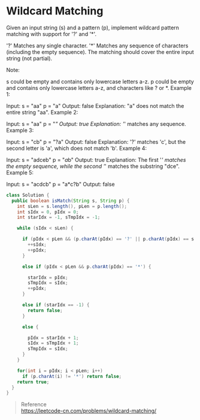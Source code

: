 # Wildcard Matching
Given an input string (s) and a pattern (p), implement wildcard pattern matching with support for '?' and '*'.

'?' Matches any single character.
'*' Matches any sequence of characters (including the empty sequence).
The matching should cover the entire input string (not partial).

Note:

s could be empty and contains only lowercase letters a-z.
p could be empty and contains only lowercase letters a-z, and characters like ? or *.
Example 1:

Input:
s = "aa"
p = "a"
Output: false
Explanation: "a" does not match the entire string "aa".
Example 2:

Input:
s = "aa"
p = "*"
Output: true
Explanation: '*' matches any sequence.
Example 3:

Input:
s = "cb"
p = "?a"
Output: false
Explanation: '?' matches 'c', but the second letter is 'a', which does not match 'b'.
Example 4:

Input:
s = "adceb"
p = "*a*b"
Output: true
Explanation: The first '*' matches the empty sequence, while the second '*' matches the substring "dce".
Example 5:

Input:
s = "acdcb"
p = "a*c?b"
Output: false

```java
class Solution {
  public boolean isMatch(String s, String p) {
    int sLen = s.length(), pLen = p.length();
    int sIdx = 0, pIdx = 0;
    int starIdx = -1, sTmpIdx = -1;

    while (sIdx < sLen) {

      if (pIdx < pLen && (p.charAt(pIdx) == '?' || p.charAt(pIdx) == s.charAt(sIdx))){
        ++sIdx;
        ++pIdx;
      }

      else if (pIdx < pLen && p.charAt(pIdx) == '*') {

        starIdx = pIdx;
        sTmpIdx = sIdx;
        ++pIdx;
      }

      else if (starIdx == -1) {
        return false;
      }

      else {

        pIdx = starIdx + 1;
        sIdx = sTmpIdx + 1;
        sTmpIdx = sIdx;
      }
    }

    for(int i = pIdx; i < pLen; i++)
      if (p.charAt(i) != '*') return false;
    return true;
  }
}
```

> Reference  
> https://leetcode-cn.com/problems/wildcard-matching/